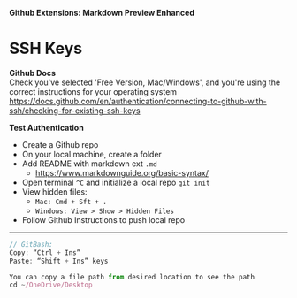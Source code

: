 **Github Extensions: Markdown Preview Enhanced**

# SSH Keys


**Github Docs**<br>
Check you've selected 'Free Version, Mac/Windows', and you're using the correct instructions for your operating system
https://docs.github.com/en/authentication/connecting-to-github-with-ssh/checking-for-existing-ssh-keys

**Test Authentication**
- Create a Github repo
- On your local machine, create a folder
- Add README with markdown ext `.md`
  - https://www.markdownguide.org/basic-syntax/
- Open terminal `^C` and initialize a local repo `git init  `
- View hidden files:
  - `Mac: Cmd + Sft + .`
  - `Windows: View > Show > Hidden Files`
- Follow Github Instructions to push local repo

---

```Javascript
// GitBash:
Copy: “Ctrl + Ins”
Paste: “Shift + Ins” keys

You can copy a file path from desired location to see the path
cd ~/OneDrive/Desktop
```
